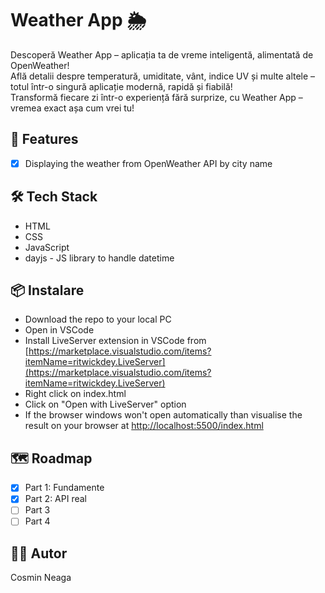 # Weather App 🌦️

Descoperă Weather App – aplicația ta de vreme inteligentă, alimentată de OpenWeather!  
Află detalii despre temperatură, umiditate, vânt, indice UV și multe altele – totul într-o singură aplicație modernă, rapidă și fiabilă!  
Transformă fiecare zi într-o experiență fără surprize, cu Weather App – vremea exact așa cum vrei tu!

## 🚀 Features

- [x] Displaying the weather from OpenWeather API by city name

## 🛠️ Tech Stack

- HTML
- CSS
- JavaScript
- dayjs - JS library to handle datetime

## 📦 Instalare

- Download the repo to your local PC
- Open in VSCode
- Install LiveServer extension in VSCode from [https://marketplace.visualstudio.com/items?itemName=ritwickdey.LiveServer](https://marketplace.visualstudio.com/items?itemName=ritwickdey.LiveServer)
- Right click on index.html
- Click on "Open with LiveServer" option
- If the browser windows won't open automatically than visualise the result on your browser at [http://localhost:5500/index.html](http://localhost:5500/index.html)

## 🗺️ Roadmap

- [x] Part 1: Fundamente
- [x] Part 2: API real
- [ ] Part 3
- [ ] Part 4

## 👨‍💻 Autor

Cosmin Neaga
